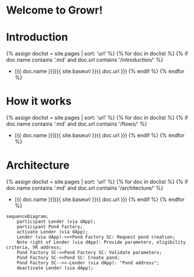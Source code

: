# Welcome to Growr!

# Introduction
{% assign doclist = site.pages | sort: 'url'  %}
       {% for doc in doclist %}
            {% if doc.name contains '.md' and doc.url contains '/introduction/' %}
- [{{ doc.name }}]({{ site.baseurl }}{{ doc.url }})
            {% endif %}
        {% endfor %}

# How it works
{% assign doclist = site.pages | sort: 'url'  %}
       {% for doc in doclist %}
            {% if doc.name contains '.md' and doc.url contains '/flows/' %}
- [{{ doc.name }}]({{ site.baseurl }}{{ doc.url }})
            {% endif %}
        {% endfor %}

# Architecture
{% assign doclist = site.pages | sort: 'url'  %}
       {% for doc in doclist %}
            {% if doc.name contains '.md' and doc.url contains '/architecture/' %}
- [{{ doc.name }}]({{ site.baseurl }}{{ doc.url }})
            {% endif %}
        {% endfor %}

```mermaid
sequenceDiagram;
    participant Lender (via dApp);
    participant Pond Factory;
    activate Lender (via dApp);
    Lender (via dApp)->>+Pond Factory SC: Request pond creation;
    Note right of Lender (via dApp): Provide parameters, eligibility criteria, VR address;
    Pond Factory SC->>Pond Factory SC: Validate parameters;
    Pond Factory SC->>Pond SC: Create pond;
    Pond Factory SC-->>-Lender (via dApp): "Pond address";
    deactivate Lender (via dApp);
```
